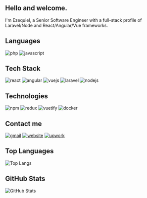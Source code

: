 ## Hello and welcome.

I'm Ezequiel, a Senior Software Engineer with a full-stack profile of Laravel/Node and React/Angular/Vue frameworks.

## Languages

![php](https://img.shields.io/badge/PHP-777BB4?style=for-the-badge&logo=php&logoColor=white)
![javascript](https://img.shields.io/badge/JavaScript-323330?style=for-the-badge&logo=javascript&logoColor=F7DF1E)


## Tech Stack

![react](https://img.shields.io/badge/React-20232A?style=for-the-badge&logo=react&logoColor=61DAFB)
![angular](https://img.shields.io/badge/Angular-DD0031?style=for-the-badge&logo=angular&logoColor=white)
![vuejs](https://img.shields.io/badge/Vue.js-35495E?style=for-the-badge&logo=vuedotjs&logoColor=4FC08D)
![laravel](https://img.shields.io/badge/Laravel-FF2D20?style=for-the-badge&logo=laravel&logoColor=white)
![nodejs](https://img.shields.io/badge/Node.js-339933?style=for-the-badge&logo=nodedotjs&logoColor=white)

## Technologies

![npm](https://img.shields.io/badge/npm-CB3837?style=for-the-badge&logo=npm&logoColor=white)
![redux](https://img.shields.io/badge/Redux-593D88?style=for-the-badge&logo=redux&logoColor=white)
![vuetify](https://img.shields.io/badge/Vuetify-1867C0?style=for-the-badge&logo=vuetify&logoColor=white)
![docker](https://img.shields.io/badge/Docker-2CA5E0?style=for-the-badge&logo=docker&logoColor=white)

## Contact me

[![gmail](https://img.shields.io/badge/Gmail-D14836?style=for-the-badge&logo=gmail&logoColor=white)](mailto:emleonardelli@gmail.com)
[![website](https://img.shields.io/badge/website-000000?style=for-the-badge&logo=About.me&logoColor=white)](https://emleonardelli.dev)
[![upwork](https://img.shields.io/badge/UpWork-6FDA44?style=for-the-badge&logo=Upwork&logoColor=white)](https://www.upwork.com/freelancers/~014b9fcda04c738c5d)

## Top Languages
![Top Langs](https://github-readme-stats.vercel.app/api/top-langs/?username=emleonardelli&hide=java&langs_count=3)

## GitHub Stats
![GitHub Stats](https://github-readme-stats.vercel.app/api?username=emleonardelli)